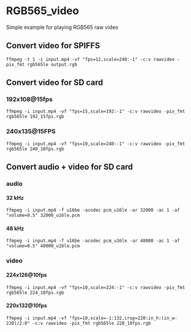 # RGB565_video

Simple example for playing RGB565 raw video

## Convert video for SPIFFS

`ffmpeg -t 1 -i input.mp4 -vf "fps=12,scale=240:-1" -c:v rawvideo -pix_fmt rgb565le output.rgb`

## Convert video for SD card

### 192x108@15fps
`ffmpeg -i input.mp4 -vf "fps=15,scale=192:-1" -c:v rawvideo -pix_fmt rgb565le 192_15fps.rgb`

### 240x135@15FPS

`ffmpeg -i input.mp4 -vf "fps=10,scale=240:-1" -c:v rawvideo -pix_fmt rgb565le 240_10fps.rgb`

## Convert audio + video for SD card

### audio

#### 32 kHz

`ffmpeg -i input.mp4 -f u16be -acodec pcm_u16le -ar 32000 -ac 1 -af "volume=0.5" 32000_u16le.pcm`

#### 48 kHz

`ffmpeg -i input.mp4 -f u16be -acodec pcm_u16le -ar 48000 -ac 1 -af "volume=0.5" 48000_u16le.pcm`

### video

#### 224x126@10fps

`ffmpeg -i input.mp4 -vf "fps=10,scale=224:-1" -c:v rawvideo -pix_fmt rgb565le 224_10fps.rgb`

#### 220x132@10fps

`ffmpeg -i input.mp4 -vf "fps=10,scale=-1:132,crop=220:in_h:(in_w-220)/2:0" -c:v rawvideo -pix_fmt rgb565le 220_10fps.rgb`
